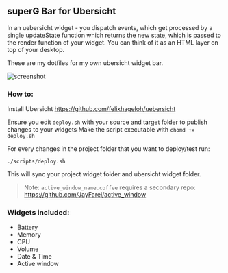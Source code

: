 ## superG Bar for Ubersicht

In an uebersicht widget - you dispatch events, which get processed by a single updateState function which returns the new state, which is passed to the render function of your widget. You can think of it as an HTML layer on top of your desktop.

These are my dotfiles for my own ubersicht widget bar.


![screenshot](./img/superG_200321.png)


### How to:

Install Ubersicht https://github.com/felixhageloh/uebersicht

Ensure you edit `deploy.sh` with your source and target folder to publish changes to your widgets
Make the script executable with `chomd +x deploy.sh`

For every changes in the project folder that you want to deploy/test run:

```shell
./scripts/deploy.sh
```

This will sync your project widget folder and ubersicht widget folder.

> Note: `active_window_name.coffee` requires a secondary repo: https://github.com/JayFarei/active_window


### Widgets included:

* Battery
* Memory
* CPU
* Volume
* Date & Time
* Active window
